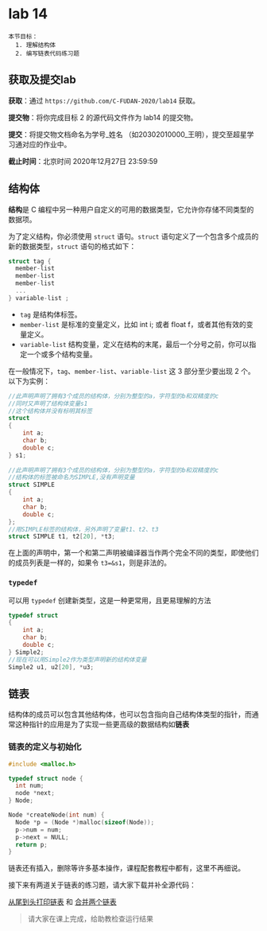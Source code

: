 # lab 14

    本节目标：
      1. 理解结构体
      2. 编写链表代码练习题

## 获取及提交lab

**获取**：通过 `https://github.com/C-FUDAN-2020/lab14` 获取。

**提交物**：将你完成目标 2 的源代码文件作为 lab14 的提交物。

**提交**：将提交物文档命名为学号_姓名 （如20302010000_王明），提交至超星学习通对应的作业中。

**截止时间**：北京时间 2020年12月27日 23:59:59 

## 结构体

**结构**是 C 编程中另一种用户自定义的可用的数据类型，它允许你存储不同类型的数据项。

为了定义结构，你必须使用 `struct` 语句。`struct` 语句定义了一个包含多个成员的新的数据类型，`struct` 语句的格式如下：
```c
struct tag { 
  member-list
  member-list 
  member-list  
  ...
} variable-list ;
```
- `tag` 是结构体标签。
- `member-list` 是标准的变量定义，比如 int i; 或者 float f，或者其他有效的变量定义。
- `variable-list` 结构变量，定义在结构的末尾，最后一个分号之前，你可以指定一个或多个结构变量。

在一般情况下，`tag`、`member-list`、`variable-list` 这 3 部分至少要出现 2 个。以下为实例：
```c
//此声明声明了拥有3个成员的结构体，分别为整型的a，字符型的b和双精度的c
//同时又声明了结构体变量s1
//这个结构体并没有标明其标签
struct 
{
    int a;
    char b;
    double c;
} s1;
 
//此声明声明了拥有3个成员的结构体，分别为整型的a，字符型的b和双精度的c
//结构体的标签被命名为SIMPLE,没有声明变量
struct SIMPLE
{
    int a;
    char b;
    double c;
};
//用SIMPLE标签的结构体，另外声明了变量t1、t2、t3
struct SIMPLE t1, t2[20], *t3;
```
在上面的声明中，第一个和第二声明被编译器当作两个完全不同的类型，即使他们的成员列表是一样的，如果令 `t3=&s1`，则是非法的。

### `typedef`
可以用 `typedef` 创建新类型，这是一种更常用，且更易理解的方法
```c
typedef struct
{
    int a;
    char b;
    double c; 
} Simple2;
//现在可以用Simple2作为类型声明新的结构体变量
Simple2 u1, u2[20], *u3;
```

## 链表

结构体的成员可以包含其他结构体，也可以包含指向自己结构体类型的指针，而通常这种指针的应用是为了实现一些更高级的数据结构如**链表**

### 链表的定义与初始化
```c
#include <malloc.h>

typedef struct node {
  int num;
  node *next;
} Node;

Node *createNode(int num) {
  Node *p = (Node *)malloc(sizeof(Node));
  p->num = num;
  p->next = NULL;
  return p;
}
```

链表还有插入，删除等许多基本操作，课程配套教程中都有，这里不再细说。

接下来有两道关于链表的练习题，请大家下载并补全源代码：

[从尾到头打印链表](./test1.cpp) 和 [合并两个链表](./test2.cpp)

> 请大家在课上完成，给助教检查运行结果
